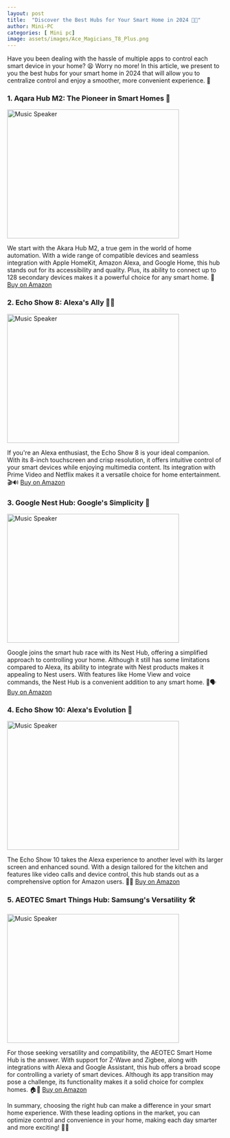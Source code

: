 ```yaml
---
layout: post
title:  "Discover the Best Hubs for Your Smart Home in 2024 🏡💡"
author: Mini-PC
categories: [ Mini pc]
image: assets/images/Ace_Magicians_T8_Plus.png
--- 
```



Have you been dealing with the hassle of multiple apps to control each smart device in your home? 😫 Worry no more! In this article, we present to you the best hubs for your smart home in 2024 that will allow you to centralize control and enjoy a smoother, more convenient experience. 🚀

### 1. Aqara Hub M2: The Pioneer in Smart Homes 🌟
<img src="https://m.media-amazon.com/images/I/61jb2d7B3-S._AC_SL1500_.jpg" alt="Music Speaker" width="400" height="300">

We start with the Akara Hub M2, a true gem in the world of home automation. With a wide range of compatible devices and seamless integration with Apple HomeKit, Amazon Alexa, and Google Home, this hub stands out for its accessibility and quality. Plus, its ability to connect up to 128 secondary devices makes it a powerful choice for any smart home. 💪
[Buy on Amazon](https://amzn.to/3UFEgMp)

### 2. Echo Show 8: Alexa's Ally 👩‍💼
<img src="https://m.media-amazon.com/images/I/51H0Dq7vUHL._AC_SL1000_.jpg" alt="Music Speaker" width="400" height="300">

If you're an Alexa enthusiast, the Echo Show 8 is your ideal companion. With its 8-inch touchscreen and crisp resolution, it offers intuitive control of your smart devices while enjoying multimedia content. Its integration with Prime Video and Netflix makes it a versatile choice for home entertainment. 🎬🔊
[Buy on Amazon](https://amzn.to/4aY9tQE)

### 3. Google Nest Hub: Google's Simplicity 🌈
<img src="https://m.media-amazon.com/images/I/61wREdFYl+L._AC_SL1388_.jpg" alt="Music Speaker" width="400" height="300">

Google joins the smart hub race with its Nest Hub, offering a simplified approach to controlling your home. Although it still has some limitations compared to Alexa, its ability to integrate with Nest products makes it appealing to Nest users. With features like Home View and voice commands, the Nest Hub is a convenient addition to any smart home. 📅🗣️
[Buy on Amazon](https://amzn.to/44pSF2y)

### 4. Echo Show 10: Alexa's Evolution 🔄
<img src="https://m.media-amazon.com/images/I/81ynP6XeSPL._AC_SL1500_.jpg" alt="Music Speaker" width="400" height="300">

The Echo Show 10 takes the Alexa experience to another level with its larger screen and enhanced sound. With a design tailored for the kitchen and features like video calls and device control, this hub stands out as a comprehensive option for Amazon users. 🍳📞 
[Buy on Amazon](https://amzn.to/3QuhyEs)


### 5. AEOTEC Smart Things Hub: Samsung's Versatility 🛠️
<img src="https://m.media-amazon.com/images/I/61tMoVGYglL._AC_SL1500_.jpg" alt="Music Speaker" width="400" height="300">

For those seeking versatility and compatibility, the AEOTEC Smart Home Hub is the answer. With support for Z-Wave and Zigbee, along with integrations with Alexa and Google Assistant, this hub offers a broad scope for controlling a variety of smart devices. Although its app transition may pose a challenge, its functionality makes it a solid choice for complex homes. 🏠💬
[Buy on Amazon](https://amzn.to/4dlV827)

In summary, choosing the right hub can make a difference in your smart home experience. With these leading options in the market, you can optimize control and convenience in your home, making each day smarter and more exciting! 🌟✨
